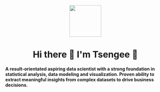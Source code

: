 <div id="header" align="center">
  <img src="h" width="100"/>
</div>

<h1 align="center">Hi there 👋 I'm Tsengee 🌸</h1>

#### A result-orientated aspiring data scientist with a strong foundation in statistical analysis, data modeling and visualization. Proven ability to extract meaningful insights from complex datasets to drive business decisions.

<!--
**tsengee-s/tsengee-s** is a ✨ _special_ ✨ repository because its `README.md` (this file) appears on your GitHub profile.

Here are some ideas to get you started:

- 📚 I’m a current graduate student at the University of Chicago, pursuing a M.S. in Data Science degree
- 😄 I’m currently studying Machine Learning and Time Series Forecasting
- 📫 How to reach me: tsundui@uchicago.edu
- ⚡ Fun fact: I love karaoke
-->
